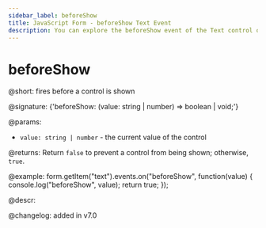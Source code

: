 ```yaml
---
sidebar_label: beforeShow
title: JavaScript Form - beforeShow Text Event 
description: You can explore the beforeShow event of the Text control of Form in the documentation of the DHTMLX JavaScript UI library. Browse developer guides and API reference, try out code examples and live demos, and download a free 30-day evaluation version of DHTMLX Suite.
---
```


# beforeShow

@short: fires before a control is shown

@signature: {'beforeShow: (value: string | number) => boolean | void;'}

@params:
- `value: string | number` - the current value of the control

@returns:
Return `false` to prevent a control from being shown; otherwise, `true`.

@example:
form.getItem("text").events.on("beforeShow", function(value) {
    console.log("beforeShow", value);
    return true;
});

@descr:

@changelog: added in v7.0
